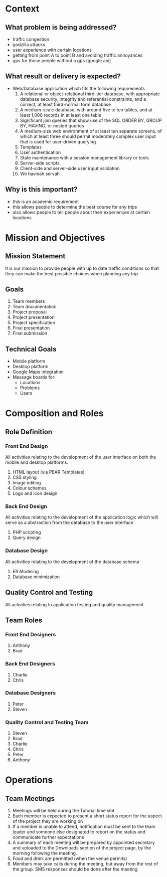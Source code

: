 # Context #

## What problem is being addressed? ##

  * traffic congestion
  * godzilla attacks
  * user experience with certain locations
  * getting from point A to point B and avoiding traffic annoyances
  * gps for those people without a gps (google api)

## What result or delivery is expected? ##

  * Web/Database application which fits the following requirements
    1. A relational or object-relational third-tier database, with appropriate database security, integrity and referential constraints, and a correct, at least third-normal form database
    1. A medium-scale database, with around five to ten tables, and at least 1,000 records in at least one table
    1. Significant join queries that show use of the SQL ORDER BY, GROUP BY, HAVING, or nested queries
    1. A medium-size web environment of at least ten separate screens, of which at least three should permit moderately complex user input that is used for user-driven querying
    1. Templates
    1. User authentication
    1. State maintenance with a session management library or tools
    1. Server-side scripts
    1. Client-side and server-side user input validation
    1. We havinah servah

## Why is this important? ##

  * this is an academic requirement
  * this allows people to determine the best course for any trips
  * also allows people to tell people about their experiences at certain locations

# Mission and Objectives #

## Mission Statement ##

It is our mission to provide people with up to date traffic conditions so that they can make the best possible choices when planning any trip

## Goals ##

  1. Team members
  1. Team documentation
  1. Project proposal
  1. Project presentation
  1. Project specification
  1. Final presentation
  1. Final submission

## Technical Goals ##

  * Mobile platform
  * Desktop platform
  * Google Maps integration
  * Message boards for:
    * Locations
    * Problems
    * Users

# Composition and Roles #

## Role Definition ##

### Front End Design ###
All activities relating to the development of the user interface on both the mobile and desktop platforms.
  1. HTML layout (via PEAR Templates)
  1. CSS styling
  1. Image editing
  1. Colour schemes
  1. Logo and icon design

### Back End Design ###
All activities relating to the development of the application logic which will serve as a abstraction from the database to the user interface
  1. PHP scripting
  1. Query design

### Database Design ###
All activities relating to the development of the database schema
  1. ER Modeling
  1. Database minimization

## Quality Control and Testing ##
All activities relating to application testing and quality management

## Team Roles ##

### Front End Designers ###
  1. Anthony
  1. Brad

### Back End Designers ###
  1. Charlie
  1. Chris

### Database Designers ###
  1. Peter
  1. Steven

### Quality Control and Testing Team ###
  1. Steven
  1. Brad
  1. Charlie
  1. Chris
  1. Peter
  1. Anthony

# Operations #

## Team Meetings ##
  1. Meetings will be held during the Tutorial time slot
  1. Each member is expected to present a short status report for the aspect of the project they are working on
  1. If a member is unable to attend, notification must be sent to the team leader and someone else designated to report on the status and communicate further expectations
  1. A summary of each meeting will be prepared by appointed secretary and uploaded to the Downloads section of the project page, by the morning following the meeting.
  1. Food and drink are permitted (when the venue permits)
  1. Members may take calls during the meeting, but away from the rest of the group. SMS responses should be done after the meeting